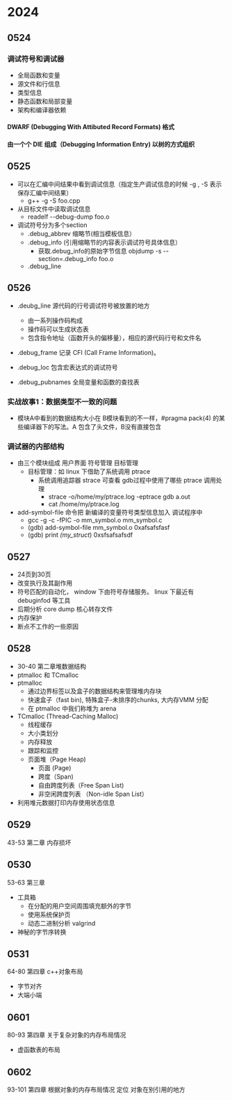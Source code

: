 # 2024

## 0524
### 调试符号和调试器
- 全局函数和变量
- 源文件和行信息
- 类型信息
- 静态函数和局部变量
- 架构和编译器依赖
#### DWARF (Debugging With Attibuted Record Formats) 格式
#### 由一个个 DIE 组成（Debugging Information Entry) 以树的方式组织

## 0525
- 可以在汇编中间结果中看到调试信息（指定生产调试信息的时候 -g , -S 表示保存汇编中间结果）
    - g++ -g -S foo.cpp
- 从目标文件中读取调试信息
    - readelf --debug-dump foo.o
- 调试符号分为多个section
    - .debug_abbrev 缩略节(相当模板信息）
    - .debug_info (引用缩略节的内容表示调试符号具体信息）
        - 获取.debug_info的原始字节信息 objdump -s --section=.debug_info foo.o
    - .debug_line 


## 0526
- .deubg_line 源代码的行号调试符号被放置的地方
    - 由一系列操作码构成
    - 操作码可以生成状态表
    - 包含指令地址（函数开头的偏移量），相应的源代码行号和文件名

- .debug_frame 记录 CFI (Call Frame Information)。 
- .debug_loc 包含宏表达式的调试符号
- .debug_pubnames 全局变量和函数的查找表

### 实战故事1：数据类型不一致的问题
- 模块A中看到的数据结构大小在 B模块看到的不一样，#pragma pack(4) 的某些编译器下的写法。A 包含了头文件，B没有直接包含
### 调试器的内部结构
- 由三个模块组成 用户界面 符号管理 目标管理
    - 目标管理：如 linux 下借助了系统调用 ptrace
        - 系统调用追踪器 strace 可查看 gdb过程中使用了哪些 ptrace 调用处理
            - strace -o/home/my/ptrace.log -eptrace gdb a.out
            - cat /home/my/ptrace.log 
- add-symbol-file 命令把 新编译的变量符号类型信息加入 调试程序中
    - gcc -g -c -fPIC -o mm_symbol.o mm_symbol.c
    - (gdb) add-symbol-file mm_symbol.o 0xafsafsfasf
    - (gdb) print *(my_struct*) 0xsfsafsafsdf

## 0527
- 24页到30页
- 改变执行及其副作用
- 符号匹配的自动化， window 下由符号存储服务。 linux 下最近有  debuginfod 等工具
- 后期分析 core dump 核心转存文件
- 内存保护
- 断点不工作的一些原因

## 0528
- 30-40 第二章堆数据结构
- ptmalloc 和 TCmalloc
- ptmalloc
    - 通过边界标签以及盒子的数据结构来管理堆内存块
    - 快速盒子（fast bin), 特殊盒子-未排序的chunks, 大内存VMM 分配
    - 在 ptmalloc 中我们称堆为 arena
- TCmalloc (Thread-Caching Malloc)
    - 线程缓存
    - 大小类划分
    - 内存释放
    - 跟踪和监控
    - 页面堆（Page Heap)
        - 页面 (Page)
        - 跨度（Span)
        - 自由跨度列表（Free Span List)
        - 非空闲跨度列表 （Non-idle Span List）
- 利用堆元数据打印内存使用状态信息

## 0529 
43-53 第二章 内存损坏

## 0530
53-63 第三章
- 工具箱
    - 在分配的用户空间周围填充额外的字节
    - 使用系统保护页
    - 动态二进制分析 valgrind 
- 神秘的字节序转换

## 0531
64-80 第四章 c++对象布局
- 字节对齐
- 大端小端

## 0601
80-93 第四章 关于复杂对象的内存布局情况
- 虚函数表的布局

## 0602
93-101 第四章 根据对象的内存布局情况 定位 对象在别引用的地方


